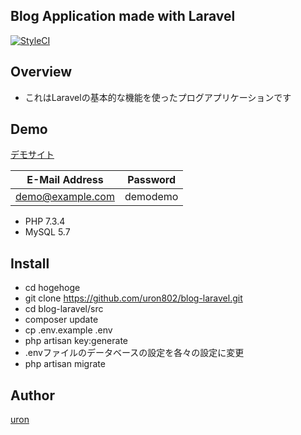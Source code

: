 Blog Application made with Laravel
--
[![StyleCI](https://github.styleci.io/repos/170001622/shield?branch=master)](https://github.styleci.io/repos/170001622)
## Overview
* これはLaravelの基本的な機能を使ったプログアプリケーションです

## Demo
[デモサイト](http://blog-laravel.uron802.work/)

|E-Mail Address|Password|
|---|---|
|demo@example.com|demodemo|

* PHP 7.3.4
* MySQL 5.7

## Install
* cd hogehoge
* git clone https://github.com/uron802/blog-laravel.git
* cd blog-laravel/src
* composer update
* cp .env.example .env
* php artisan key:generate
* .envファイルのデータベースの設定を各々の設定に変更
* php artisan migrate

## Author

[uron](https://github.com/uron802)